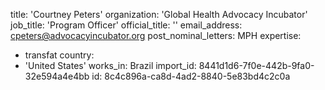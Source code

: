 title: 'Courtney Peters'
organization: 'Global Health Advocacy Incubator'
job_title: 'Program Officer'
official_title: ''
email_address: cpeters@advocacyincubator.org
post_nominal_letters: MPH
expertise:
  - transfat
country:
  - 'United States'
works_in: Brazil
import_id: 8441d1d6-7f0e-442b-9fa0-32e594a4e4bb
id: 8c4c896a-ca8d-4ad2-8840-5e83bd4c2c0a
